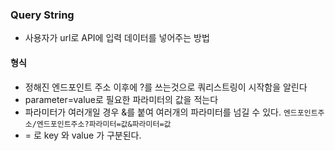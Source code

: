 ### Query String

- 사용자가 url로 API에 입력 데이터를 넣어주는 방법



#### 형식

- 정해진 엔드포인트 주소 이후에 ?를 쓰는것으로 쿼리스트링이 시작함을 알린다
- parameter=value로 필요한 파라미터의 값을 적는다
- 파라미터가 여러개일 경우 &를 붙여 여러개의 파라미터를 넘길 수 있다.
  `엔드포인트주소/엔드포인트주소?파라미터=값&파라미터=값`
- = 로 key 와 value 가 구분된다.
